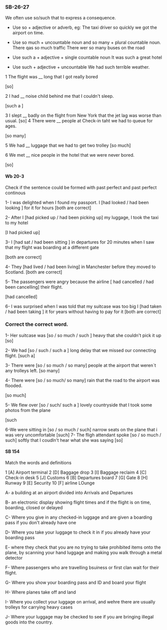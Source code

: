 ### SB-26-27	

We often use so/such that to express a consequence.

- Use so + adjective or adverb, eg: The taxi driver so
quickly we got the airport on time.

- Use so much + uncountable noun and so many + plural countable noun.
There qas so much traffic
There wer so many buses on the road

- Use such a + adjective + single countable noun
It was such a great hotel 

- Use such + adjective + uncountable 
We had such terrible weather.

1 The flight was __ long that I got really bored

[so]

2 I had __ noise child behind me that I couldn't sleep.

[such a ]

3 I slept __ badly on the flight from New York that the jet lag
was worse than usual.
[so]
4 There were __ people at Check-in taht we had to queue for ages.

[so many]

5 We had __ luggage that we had to get two trolley
[so much]

6 We met __ nice people in the hotel that we were never bored.

[so]

#### Wb 20-3

Check if the sentence could be formed with past perfect and past perfect continous

1- I was delighted when I found my passport. I [had looked / had been looking ] for it for hours
[both are correct]

2- After I [had picked up / had been picking up] my luggage, I took the taxi to my hotel

[I had picked up]

3- I [had sat / had been sitting ] in departures for 20 minutes when I saw that my flight
was boarding at a different gate

[both are correct]

4- They [had lived / had been living] in Manchester before they moved to Scotland.
[both are correct]

5- The passengers were angry because the airline [ had cancelled / had been cancelling] their flight.

[had cancelled] 

6- I was surprised when I was told that my suitcase was too big I [had taken / had been taking ] it for years
without having to pay for it
[both are correct]

### Correct the correct word.

1- Her suitcase was [so / so much / such ] heavy that she couldn't pick it up
[so]

2- We had [so / such / such a ] long delay that we missed our connecting flight.
[such a]

3- There were [so / so much  / so many] people at the airport that weren´t any trolleys
left.
[so many]

4- There were [so / so much/ so many] rain that the road to the airport was flooded.

[so much]

5- We flew over [so / such/ such a ] lovely countryside that I took some photos from the plane

[such 

6-We were sitting in [so / so much / such] narrow seats on the plane that i was very uncomfortable
[such]
7-  The fligh attendant spoke [so / so much / such] softly that I coudln't hear what she was saying
[so]

#### SB 154

Match the words and definitions

1 [A] Airport terminal
2 [D] Baggage drop
3 [I] Baggage reclaim
4 [C] Check-in desk
5 [J] Customs
6 [B] Departures board
7 [G] Gate
8 [H] Runway
9 [E] Security
10 [F] airline LOunge

A- a building at an airport divided into Arrivals and Departures

B- an electronic display showing flight times and if the flight is on time, boarding, closed or delayed

C- Where you give in any checked-in luggage and are given a boarding pass if you don't already have one

D- Where you take your luggage to check it in if you already have your boarding pass

E- where they check that you are no trying to take prohibited items onto the plane, by scanning your hand luggage
and making you walk through a metal detector

F- Where passengers who are travelling bsuiness or first clan wait for their flight.

G- Where you show your boarding pass and ID and board your flight

H- Where planes take off and land

I- Where you collect your luggage on arrival, and wehre there are usually trolleys for carrying heavy cases

J- Where your luggage may be checked to see if you are bringing illegal goods into the country.

####
